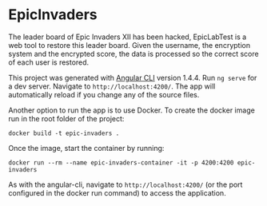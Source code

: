 # EpicInvaders

The leader board of Epic Invaders XII has been hacked, EpicLabTest is a web tool to restore this leader board. Given the 
username, the encryption system and the encrypted score, the data is processed so the correct score of each user
is restored.

This project was generated with [Angular CLI](https://github.com/angular/angular-cli) version 1.4.4. Run `ng serve` 
for a dev server. Navigate to `http://localhost:4200/`. The app will automatically reload if you change any of the 
source files.

Another option to run the app is to use Docker. To create the docker image run in the root folder of the project: 

`docker build -t epic-invaders .` 

Once the image, start the container by running: 

`docker run --rm --name epic-invaders-container -it -p 4200:4200 epic-invaders` 


As with the angular-cli, navigate to `http://localhost:4200/` (or the port configured in the docker run command) 
to access the application.
